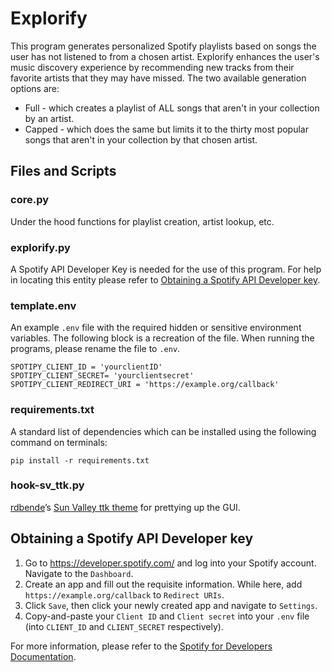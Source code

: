 # Explorify
This program generates personalized Spotify playlists based on songs the user has not listened to from a chosen artist. Explorify enhances the user's music discovery experience by recommending new tracks from their favorite artists that they may have missed. The two available generation options are: 
* Full - which creates a playlist of ALL songs that aren't in your collection by an artist. 
* Capped - which does the same but limits it to the thirty most popular songs that aren't in your collection by that chosen artist.

## Files and Scripts

### core.py

Under the hood functions for playlist creation, artist lookup, etc.

### explorify.py

A Spotify API Developer Key is needed for the use of this program. For help in locating this entity please refer to [Obtaining a Spotify API Developer key](#obtaining-a-spotify-api-developer-key).

### template.env

An example `.env` file with the required hidden or sensitive environment variables. The following block is a recreation of the file. When running the programs, please rename the file to `.env`.

```
SPOTIPY_CLIENT_ID = 'yourclientID'
SPOTIPY_CLIENT_SECRET= 'yourclientsecret'
SPOTIPY_CLIENT_REDIRECT_URI = 'https://example.org/callback'
```

### requirements.txt

A standard list of dependencies which can be installed using the following command on terminals:

```
pip install -r requirements.txt
```

### hook-sv_ttk.py

[rdbende](https://github.com/rdbende)’s [Sun Valley ttk theme](https://github.com/rdbende/Sun-Valley-ttk-theme) for prettying up the GUI.

## Obtaining a Spotify API Developer key

1. Go to https://developer.spotify.com/ and log into your Spotify account. Navigate to the `Dashboard`.
2. Create an app and fill out the requisite information. While here, add `https://example.org/callback` to `Redirect URIs`.
3. Click `Save`, then click your newly created app and navigate to `Settings`.
4. Copy-and-paste your `Client ID` and `Client secret` into your `.env` file (into `CLIENT_ID` and `CLIENT_SECRET` respectively).

For more information, please refer to the [Spotify for Developers Documentation](https://developer.spotify.com/).

